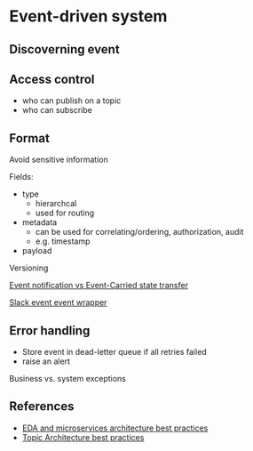 # Event-driven system

## Discoverning event

## Access control

* who can publish on a topic
* who can subscribe

## Format

Avoid sensitive information

Fields:

* type
    * hierarchcal
    * used for routing
* metadata
    * can be used for correlating/ordering, authorization, audit
    * e.g. timestamp
* payload

Versioning

[Event notification vs Event-Carried state transfer](https://martinfowler.com/articles/201701-event-driven.html)

[Slack event event wrapper](https://api.slack.com/types/event)

## Error handling

* Store event in dead-letter queue if all retries failed
* raise an alert

Business vs. system exceptions

## References

* [EDA and microservices architecture best practices](https://developer.ibm.com/articles/eda-and-microservices-architecture-best-practices/)
* [Topic Architecture best practices](https://docs.solace.com/Best-Practices/Topic-Architecture-Best-Practices.htm)
